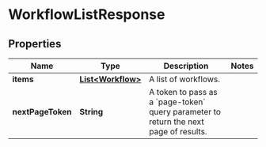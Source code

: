 

# WorkflowListResponse

## Properties

Name | Type | Description | Notes
------------ | ------------- | ------------- | -------------
**items** | [**List&lt;Workflow&gt;**](Workflow.md) | A list of workflows. | 
**nextPageToken** | **String** | A token to pass as a &#x60;page-token&#x60; query parameter to return the next page of results. | 



